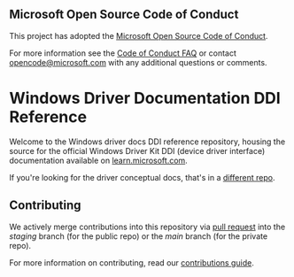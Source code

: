 ## Microsoft Open Source Code of Conduct
This project has adopted the [Microsoft Open Source Code of Conduct](https://opensource.microsoft.com/codeofconduct/).

For more information see the [Code of Conduct FAQ](https://opensource.microsoft.com/codeofconduct/faq/) or contact [opencode@microsoft.com](mailto:opencode@microsoft.com) with any additional questions or comments.

# Windows Driver Documentation DDI Reference

Welcome to the Windows driver docs DDI reference repository, housing the source for the official Windows Driver Kit DDI (device driver interface) documentation available on [learn.microsoft.com](/windows-hardware/drivers/ddi).

If you're looking for the driver conceptual docs, that's in a [different repo](https://github.com/MicrosoftDocs/windows-driver-docs).

## Contributing

We actively merge contributions into this repository via [pull request](https://help.github.com/articles/using-pull-requests/) into the *staging* branch (for the public repo) or the *main* branch (for the private repo).

For more information on contributing, read our [contributions guide](CONTRIBUTING.md).
